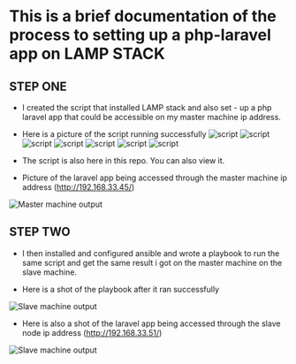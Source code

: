 # This is a brief documentation of the process to setting up a php-laravel app on LAMP STACK

## STEP ONE
- I created the script that installed LAMP stack and also set - up a php laravel app that could be accessible on my master machine ip address.

- Here is a picture of the script running successfully
![script](/LAMP-Stack/screen-shots/script-run-1.png)
![script](/LAMP-Stack/screen-shots/script-run-2.png)
![script](/LAMP-Stack/screen-shots/script-run-3.png)
![script](/LAMP-Stack/screen-shots/script-run-4.png)
![script](/LAMP-Stack/screen-shots/script-run-5.png)
![script](/LAMP-Stack/screen-shots/script-run-6.png)
![script](/LAMP-Stack/screen-shots/script-run-7.png)

- The script is also here in this repo. You can also view it.

 - Picture of the laravel app being accessed through the master machine ip address (http://192.168.33.45/)

 ![Master machine output](/LAMP-Stack/screen-shots/app-on-master.png)

 ## STEP TWO
 - I then installed and configured ansible  and wrote a playbook to run the same script and get the same result i got on the master machine on the slave machine.

 - Here is a shot of the playbook after it ran successfully

 ![Slave machine output](/LAMP-Stack/screen-shots/playbook-run2.png)

 - Here is also a shot of the laravel app being accessed through the slave node ip address (http://192.168.33.51/)

 ![Slave machine output](/LAMP-Stack/screen-shots/app-on-slave.png)


